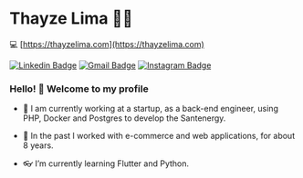 # Thayze Lima :woman_technologist:
:computer: [https://thayzelima.com](https://thayzelima.com)

[![Linkedin Badge](https://img.shields.io/badge/-LinkedIn-blue?style=flat-square&logo=Linkedin&logoColor=white&link=https://www.linkedin.com/in/rebeccamanzi/)](https://www.linkedin.com/in/thzlima/)
[![Gmail Badge](https://img.shields.io/badge/-Gmail-c14438?style=flat-square&logo=Gmail&logoColor=white&link=mailto:rebeccamanzi@gmail.com)](mailto:thaylp@gmail.com)
[![Instagram Badge](https://img.shields.io/badge/-Instagram-C13584?style=flat-square&labelColor=C13584&logo=instagram&logoColor=white&link=https://www.instagram.com/codepwr/)](https://www.instagram.com/thzlima/)

### Hello! 👋 Welcome to my profile

- :office: I am currently working at a startup, as a back-end engineer, using PHP, Docker and Postgres to develop the Santenergy.

- :city_sunrise: In the past I worked with e-commerce and web applications, for about 8 years.

- :eyeglasses: I’m currently learning Flutter and Python.

